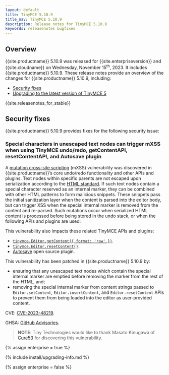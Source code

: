 ```yaml
---
layout: default
title: TinyMCE 5.10.9
title_nav: TinyMCE 5.10.9
description: Release notes for TinyMCE 5.10.9
keywords: releasenotes bugfixes
---
```


## Overview

{{site.productname}} 5.10.9 was released for {{site.enterpriseversion}} and {{site.cloudname}} on Wednesday, November 15<sup>th</sup>, 2023. It includes {{site.productname}} 5.10.9. These release notes provide an overview of the changes for {{site.productname}} 5.10.9, including:

- [Security fixes](#securityfixes)
- [Upgrading to the latest version of TinyMCE 5](#upgradingtothelatestversionoftinymce5)

{{site.releasenotes_for_stable}}


## Security fixes

{{site.productname}} 5.10.9 provides fixes for the following security issue:

### Special characters in unescaped text nodes can trigger mXSS when using TinyMCE undo/redo, getContentAPI, resetContentAPI, and Autosave plugin
<!-- #TINY-10305 -->

A [mutation cross-site scripting](https://researchgate.net/publication/266654651_mXSS_attacks_Attacking_well-secured_web-applications_by_using_innerHTML_mutations) (mXSS) vulnerability was discovered in {{site.productname}}’s core undo/redo functionality and other APIs and plugins. Text nodes within specific parents are not escaped upon serialization according to the [HTML standard](https://html.spec.whatwg.org/multipage/parsing.html#serialising-html-fragments). If such text nodes contain a special character reserved as an internal marker, they can be combined with other HTML patterns to form malicious snippets. These snippets pass the initial sanitization layer when the content is parsed into the editor body, but can trigger XSS when the special internal marker is removed from the content and re-parsed. Such mutations occur when serialized HTML content is processed before being stored in the undo stack, or when the following APIs and plugins are used:

This vulnerability also impacts these related TinyMCE APIs and plugins:

* [`tinymce.Editor.getContent({ format: 'raw' })`]({{site.baseurl}}/api/tinymce/tinymce.editor/#getcontent).
* [`tinymce.Editor.resetContent()`]({{site.baseurl}}/api/tinymce/tinymce.editor/#resetcontent).
* [Autosave]({{site.baseurl}}/plugins/autosave/) open source plugin.

This vulnerability has been patched in {{site.productname}} 5.10.9 by:

* ensuring that any unescaped text nodes which contain the special internal marker are emptied before removing the marker from the rest of the HTML, and;
* removing the special internal marker from content strings passed to `Editor.setContent`, `Editor.insertContent`, and `Editor.resetContent` APIs to prevent them from being loaded into the editor as user-provided content.

CVE: [CVE-2023-48219](https://www.cve.org/CVERecord?id=CVE-2023-48219).

GHSA: [GitHub Advisories](https://github.com/tinymce/tinymce/security/advisories/GHSA-v626-r774-j7f8).
> **NOTE**: Tiny Technologies would like to thank Masato Kinugawa of [Cure53](https://cure53.de/) for discovering this vulnerability.


{% assign enterprise = true %}

{% include install/upgrading-info.md %}

{% assign enterprise = false %}
